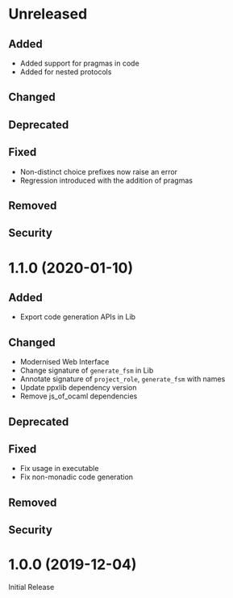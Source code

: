 # Unreleased

## Added
- Added support for pragmas in code
- Added for nested protocols


## Changed

## Deprecated

## Fixed
- Non-distinct choice prefixes now raise an error
- Regression introduced with the addition of pragmas


## Removed

## Security

# 1.1.0 (2020-01-10)

## Added
- Export code generation APIs in Lib

## Changed
- Modernised Web Interface
- Change signature of `generate_fsm` in Lib
- Annotate signature of `project_role`, `generate_fsm` with names
- Update ppxlib dependency version
- Remove js_of_ocaml dependencies

## Deprecated

## Fixed
- Fix usage in executable
- Fix non-monadic code generation

## Removed

## Security

# 1.0.0 (2019-12-04)

Initial Release
